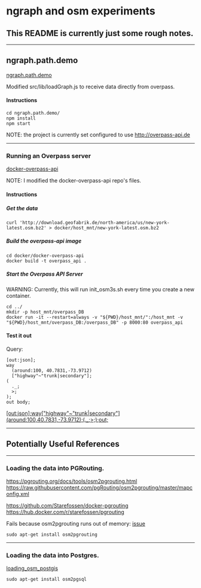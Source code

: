 # ngraph and osm experiments

## This README is currently just some rough notes.

---

## ngraph.path.demo

[ngraph.path.demo](https://github.com/anvaka/ngraph.path.demo)

Modified src/lib/loadGraph.js to receive data directly from overpass.

#### Instructions

```
cd ngraph.path.demo/
npm install
npm start
```

NOTE: the project is currently set configured to use http://overpass-api.de

---

### Running an Overpass server

[docker-overpass-api](https://github.com/Frankkkkk/docker-overpass-api)

NOTE: I modified the docker-overpass-api repo's files.

#### Instructions

##### Get the data

```
curl 'http://download.geofabrik.de/north-america/us/new-york-latest.osm.bz2' > docker/host_mnt/new-york-latest.osm.bz2
```

##### Build the overpass-api image

```
cd docker/docker-overpass-api
docker build -t overpass_api .
```

##### Start the Overpass API Server

WARNING: Currently, this will run init_osm3s.sh every time you create a new container.

```
cd ../
mkdir -p host_mnt/overpass_DB
docker run -it --restart=always -v "${PWD}/host_mnt/":/host_mnt -v "${PWD}/host_mnt/overpass_DB:/overpass_DB" -p 8000:80 overpass_api
```

#### Test it out

Query:
```
[out:json];
way
  (around:100, 40.7831,-73.9712)
  ["highway"~"trunk|secondary"];
(
  ._;
  >;
);
out body;
```

[\[out:json\];way\["highway"~"trunk|secondary"\]\(around:100,40.7831,-73.9712\);\(._;>;\);out;](http://localhost:8000/api/interpreter?data=%5Bout%3Ajson%5D%3Bway%5B%22highway%22~%22trunk%7Csecondary%22%5D%28around%3A100%2C40%2E7831%2C-73%2E9712%29%3B%28%2E_%3B%3E%3B%29%3Bout%3B%0A)


---

## Potentially Useful References

---

### Loading the data into PGRouting.

https://pgrouting.org/docs/tools/osm2pgrouting.html
https://raw.githubusercontent.com/pgRouting/osm2pgrouting/master/mapconfig.xml

https://github.com/Starefossen/docker-pgrouting
https://hub.docker.com/r/starefossen/pgrouting

Fails because osm2pgrouting runs out of memory: [issue](https://github.com/pgRouting/osm2pgrouting/issues/20)

```
sudo apt-get install osm2pgrouting
```

---

### Loading the data into Postgres.

[loading_osm_postgis](https://www.bostongis.com/PrinterFriendly.aspx?content_name=loading_osm_postgis)

```
sudo apt-get install osm2pgsql
```


